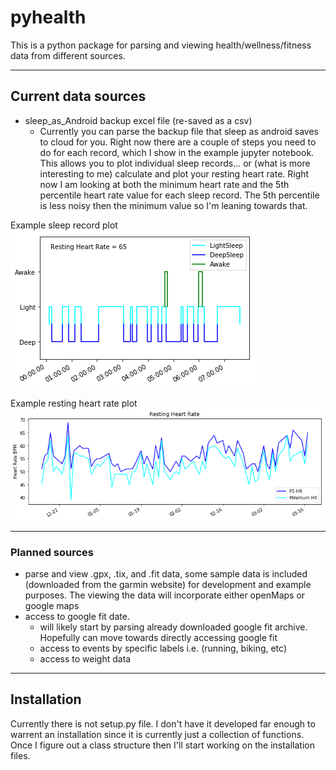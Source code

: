 # pyhealth
This is a python package for parsing and viewing health/wellness/fitness data from different sources.

---
## Current data sources
* sleep_as_Android backup excel file (re-saved as a csv)
    * Currently you can parse the backup file that sleep as android saves to cloud for you. Right now there are a couple of steps you need to do for each record, which I show in the example jupyter notebook. This allows you to plot individual sleep records... or (what is more interesting to me) calculate and plot your resting heart rate. Right now I am looking at both the minimum heart rate and the 5th percentile heart rate value for each sleep record. The 5th percentile is less noisy then the minimum value so I'm leaning towards that.

Example sleep record plot
![sleep record image](/examples/example_sleep_record.png?raw=true "Example Sleep Record")

Example resting heart rate plot
![sleep record image](/examples/example_resting_heartrate.png?raw=true "Example Resting Heart Rates")

---
### Planned sources
* parse and view .gpx, .tix, and .fit data, some sample data is included (downloaded from the garmin website) for development and example purposes. The viewing the data will incorporate either openMaps or google maps
* access to google fit date. 
    * will likely start by parsing already downloaded google fit archive. Hopefully can move towards directly accessing google fit
    * access to events by specific labels i.e. (running, biking, etc)
    * access to weight data

---
## Installation
Currently there is not setup.py file. I don't have it developed far enough to warrent an installation since it is currently just a collection of functions. Once I figure out a class structure then I'll start working on the installation files.

